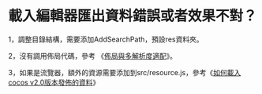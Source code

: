 # 載入編輯器匯出資料錯誤或者效果不對？ #


1，調整目錄結構，需要添加AddSearchPath，預設res資料夾。

2，沒有調用佈局代碼，參考 《[佈局與多解析度適配](../../chapter3/UI/Layout/tw.html)》。

3，如果是流覽器，額外的資源需要添加到src/resource.js，參考《[如何載入cocos v2.0版本發佈的資料](../../chapter3/HowToCode/LoadExportData/tw.html)》

